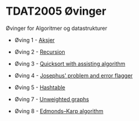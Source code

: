 # TDAT2005 Øvinger

Øvinger for Algoritmer og datastrukturer

* Øving 1 - [Aksjer](/oving1/oving1.js)

* Øving 2 - [Recursion](/oving2/oving2.js)

* Øving 3 - [Quicksort with assisting algorithm](/oving3/oving3.js)

* Øving 4 - [Josephus' problem and error flagger](/oving4)

* Øving 5 - [Hashtable](/oving5)

* Øving 7 - [Unweighted graphs](/oving7)

* Øving 8 - [Edmonds–Karp algorithm](/oving8)
